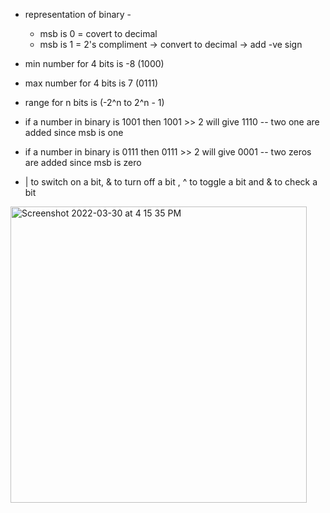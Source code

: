 - representation of binary - 

  - msb is 0 = covert to decimal
  - msb is 1 = 2's compliment -> convert to decimal -> add -ve sign
  
- min number for 4 bits is -8 (1000)
- max number for 4 bits is  7 (0111)
- range for n bits is (-2^n to 2^n - 1)
- if a number in binary is 1001 then 1001 >> 2 will give 1110 -- two one are added since msb is one
- if a number in binary is 0111 then 0111 >> 2 will give 0001 -- two zeros are added since msb is zero
- | to switch on a bit, & to turn off a bit , ^ to toggle a bit and & to check a bit

<img width="474" alt="Screenshot 2022-03-30 at 4 15 35 PM" src="https://user-images.githubusercontent.com/56363090/160814256-51724c98-e2b1-47cb-948b-c6f058fa0a69.png">
